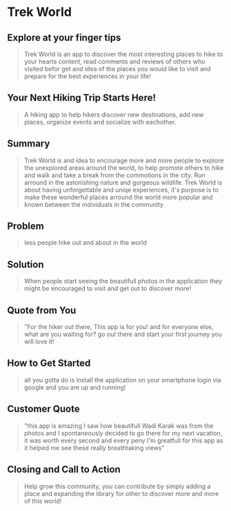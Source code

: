 # Trek World

<!--
> This material was originally posted [here](http://www.quora.com/What-is-Amazons-approach-to-product-development-and-product-management). It is reproduced here for posterities sake.

There is an approach called "working backwards" that is widely used at Amazon. They work backwards from the customer, rather than starting with an idea for a product and trying to bolt customers onto it. While working backwards can be applied to any specific product decision, using this approach is especially important when developing new products or features.

For new initiatives a product manager typically starts by writing an internal press release announcing the finished product. The target audience for the press release is the new/updated product's customers, which can be retail customers or internal users of a tool or technology. Internal press releases are centered around the customer problem, how current solutions (internal or external) fail, and how the new product will blow away existing solutions.

If the benefits listed don't sound very interesting or exciting to customers, then perhaps they're not (and shouldn't be built). Instead, the product manager should keep iterating on the press release until they've come up with benefits that actually sound like benefits. Iterating on a press release is a lot less expensive than iterating on the product itself (and quicker!).

If the press release is more than a page and a half, it is probably too long. Keep it simple. 3-4 sentences for most paragraphs. Cut out the fat. Don't make it into a spec. You can accompany the press release with a FAQ that answers all of the other business or execution questions so the press release can stay focused on what the customer gets. My rule of thumb is that if the press release is hard to write, then the product is probably going to suck. Keep working at it until the outline for each paragraph flows.

Oh, and I also like to write press-releases in what I call "Oprah-speak" for mainstream consumer products. Imagine you're sitting on Oprah's couch and have just explained the product to her, and then you listen as she explains it to her audience. That's "Oprah-speak", not "Geek-speak".

Once the project moves into development, the press release can be used as a touchstone; a guiding light. The product team can ask themselves, "Are we building what is in the press release?" If they find they're spending time building things that aren't in the press release (overbuilding), they need to ask themselves why. This keeps product development focused on achieving the customer benefits and not building extraneous stuff that takes longer to build, takes resources to maintain, and doesn't provide real customer benefit (at least not enough to warrant inclusion in the press release).
 -->

## Explore at your finger tips

> Trek World is an app to discover the most interesting places to hike to your hearts content, read comments and reviews of others who visited befor get and idea of the places you would like to visit and prepare for the best experiences in your life!

## Your Next Hiking Trip Starts Here!

> A hiking app to help hikers discover new destinations, add new places, organize events and socialize with eachother.

## Summary

> Trek World is and idea to encourage more and more people to explore the unexplored areas around the world,
> to help promote others to hike and walk and take a break from the commotions in the city.
> Run arround in the astonishing nature and gorgeous wildlife.
> Trek World is about having unforgettable and uniqe experiences, it's purpose is to make these wonderful places arround the world more popular
> and known between the individuals in the community

## Problem

> less people hike out and about in the world

## Solution

> When people start seeing the beautifull photos in the application they might be encouraged to visit and get out to discover more!

## Quote from You

> "For the hiker out there, This app is for you! and for everyone else, what are you waiting for? go out there and start your first journey you will love it!

## How to Get Started

> all you gotta do is install the application on your smartphone login via google and you are up and running!

## Customer Quote

> "this app is amazing I saw how beautifull Wadi Karak was from the photos and I spontaneously decided to go there for my next vacation, it was worth every second and every peny I'm greatfull for this app as it helped me see these really breathtaking views"

## Closing and Call to Action

> Help grow this community, you can contribute by simply adding a place and expanding the library for other to discover more and more of this world!
